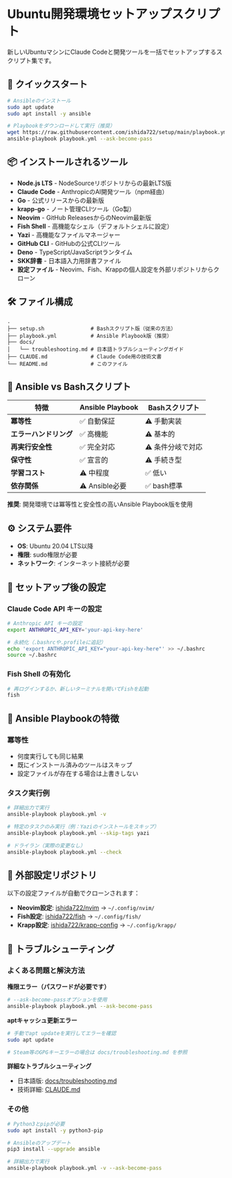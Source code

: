 # Ubuntu開発環境セットアップスクリプト

新しいUbuntuマシンにClaude Codeと開発ツールを一括でセットアップするスクリプト集です。

## 🚀 クイックスタート

```bash
# Ansibleのインストール
sudo apt update
sudo apt install -y ansible

# Playbookをダウンロードして実行（推奨）
wget https://raw.githubusercontent.com/ishida722/setup/main/playbook.yml
ansible-playbook playbook.yml --ask-become-pass
```

## 📦 インストールされるツール

- **Node.js LTS** - NodeSourceリポジトリからの最新LTS版
- **Claude Code** - AnthropicのAI開発ツール（npm経由）
- **Go** - 公式リリースからの最新版
- **krapp-go** - ノート管理CLIツール（Go製）
- **Neovim** - GitHub ReleasesからのNeovim最新版
- **Fish Shell** - 高機能なシェル（デフォルトシェルに設定）
- **Yazi** - 高機能なファイルマネージャー
- **GitHub CLI** - GitHubの公式CLIツール
- **Deno** - TypeScript/JavaScriptランタイム
- **SKK辞書** - 日本語入力用辞書ファイル
- **設定ファイル** - Neovim、Fish、Krappの個人設定を外部リポジトリからクローン

## 🛠️ ファイル構成

```
.
├── setup.sh               # Bashスクリプト版（従来の方法）
├── playbook.yml           # Ansible Playbook版（推奨）
├── docs/
│   └── troubleshooting.md # 日本語トラブルシューティングガイド
├── CLAUDE.md              # Claude Code用の技術文書
└── README.md              # このファイル
```

## 🔄 Ansible vs Bashスクリプト

| 特徴 | Ansible Playbook | Bashスクリプト |
|------|------------------|----------------|
| **冪等性** | ✅ 自動保証 | ⚠️ 手動実装 |
| **エラーハンドリング** | ✅ 高機能 | ⚠️ 基本的 |
| **再実行安全性** | ✅ 完全対応 | ⚠️ 条件分岐で対応 |
| **保守性** | ✅ 宣言的 | ⚠️ 手続き型 |
| **学習コスト** | ⚠️ 中程度 | ✅ 低い |
| **依存関係** | ⚠️ Ansible必要 | ✅ bash標準 |

**推奨**: 開発環境では冪等性と安全性の高いAnsible Playbook版を使用

## ⚙️ システム要件

- **OS**: Ubuntu 20.04 LTS以降
- **権限**: sudo権限が必要
- **ネットワーク**: インターネット接続が必要

## 🔧 セットアップ後の設定

### Claude Code API キーの設定

```bash
# Anthropic API キーの設定
export ANTHROPIC_API_KEY='your-api-key-here'

# 永続化（.bashrcや.profileに追記）
echo 'export ANTHROPIC_API_KEY="your-api-key-here"' >> ~/.bashrc
source ~/.bashrc
```

### Fish Shell の有効化

```bash
# 再ログインするか、新しいターミナルを開いてFishを起動
fish
```

## 🎯 Ansible Playbookの特徴

### 冪等性
- 何度実行しても同じ結果
- 既にインストール済みのツールはスキップ
- 設定ファイルが存在する場合は上書きしない

### タスク実行例
```bash
# 詳細出力で実行
ansible-playbook playbook.yml -v

# 特定のタスクのみ実行（例：Yaziのインストールをスキップ）
ansible-playbook playbook.yml --skip-tags yazi

# ドライラン（実際の変更なし）
ansible-playbook playbook.yml --check
```

## 📁 外部設定リポジトリ

以下の設定ファイルが自動でクローンされます：

- **Neovim設定**: [ishida722/nvim](https://github.com/ishida722/nvim) → `~/.config/nvim/`
- **Fish設定**: [ishida722/fish](https://github.com/ishida722/fish) → `~/.config/fish/`
- **Krapp設定**: [ishida722/krapp-config](https://github.com/ishida722/krapp-config) → `~/.config/krapp/`

## 🐛 トラブルシューティング

### よくある問題と解決方法

**権限エラー（パスワードが必要です）**
```bash
# --ask-become-passオプションを使用
ansible-playbook playbook.yml --ask-become-pass
```

**aptキャッシュ更新エラー**
```bash
# 手動でapt updateを実行してエラーを確認
sudo apt update

# Steam等のGPGキーエラーの場合は docs/troubleshooting.md を参照
```

**詳細なトラブルシューティング**
- 日本語版: [docs/troubleshooting.md](docs/troubleshooting.md)
- 技術詳細: [CLAUDE.md](CLAUDE.md#troubleshooting)

### その他

```bash
# Python3とpipが必要
sudo apt install -y python3-pip

# Ansibleのアップデート
pip3 install --upgrade ansible

# 詳細出力で実行
ansible-playbook playbook.yml -v --ask-become-pass
```

